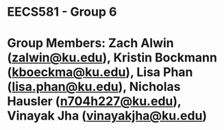# EECS581 - Group 6
# Group Members: Zach Alwin (zalwin@ku.edu), Kristin Bockmann (kboeckma@ku.edu), Lisa Phan (lisa.phan@ku.edu), Nicholas Hausler (n704h227@ku.edu), Vinayak Jha (vinayakjha@ku.edu)
